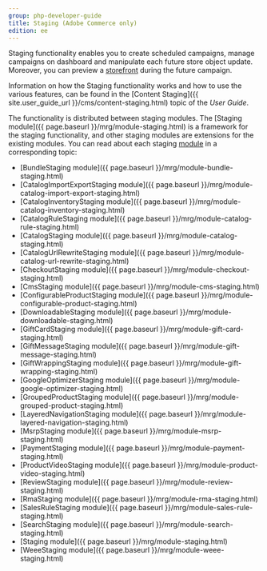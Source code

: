 ```yaml
---
group: php-developer-guide
title: Staging (Adobe Commerce only)
edition: ee
---
```


Staging functionality enables you to create scheduled campaigns, manage campaigns on dashboard and manipulate each future store object update. Moreover, you can preview a [storefront](https://glossary.magento.com/storefront) during the future campaign.

<InlineAlert variant="success" slots="text"/>

Information on how the Staging functionality works and how to use the various features, can be found in the [Content Staging]({{ site.user_guide_url }}/cms/content-staging.html) topic of the _User Guide_.

The functionality is distributed between staging modules. The [Staging module]({{ page.baseurl }}/mrg/module-staging.html) is a framework for the staging functionality, and other staging modules are extensions for the existing modules. You can read about each staging [module](https://glossary.magento.com/module) in a corresponding topic:

-  [BundleStaging module]({{ page.baseurl }}/mrg/module-bundle-staging.html)
-  [CatalogImportExportStaging module]({{ page.baseurl }}/mrg/module-catalog-import-export-staging.html)
-  [CatalogInventoryStaging module]({{ page.baseurl }}/mrg/module-catalog-inventory-staging.html)
-  [CatalogRuleStaging module]({{ page.baseurl }}/mrg/module-catalog-rule-staging.html)
-  [CatalogStaging module]({{ page.baseurl }}/mrg/module-catalog-staging.html)
-  [CatalogUrlRewriteStaging module]({{ page.baseurl }}/mrg/module-catalog-url-rewrite-staging.html)
-  [CheckoutStaging module]({{ page.baseurl }}/mrg/module-checkout-staging.html)
-  [CmsStaging module]({{ page.baseurl }}/mrg/module-cms-staging.html)
-  [ConfigurableProductStaging module]({{ page.baseurl }}/mrg/module-configurable-product-staging.html)
-  [DownloadableStaging module]({{ page.baseurl }}/mrg/module-downloadable-staging.html)
-  [GiftCardStaging module]({{ page.baseurl }}/mrg/module-gift-card-staging.html)
-  [GiftMessageStaging module]({{ page.baseurl }}/mrg/module-gift-message-staging.html)
-  [GiftWrappingStaging module]({{ page.baseurl }}/mrg/module-gift-wrapping-staging.html)
-  [GoogleOptimizerStaging module]({{ page.baseurl }}/mrg/module-google-optimizer-staging.html)
-  [GroupedProductStaging module]({{ page.baseurl }}/mrg/module-grouped-product-staging.html)
-  [LayeredNavigationStaging module]({{ page.baseurl }}/mrg/module-layered-navigation-staging.html)
-  [MsrpStaging module]({{ page.baseurl }}/mrg/module-msrp-staging.html)
-  [PaymentStaging module]({{ page.baseurl }}/mrg/module-payment-staging.html)
-  [ProductVideoStaging module]({{ page.baseurl }}/mrg/module-product-video-staging.html)
-  [ReviewStaging module]({{ page.baseurl }}/mrg/module-review-staging.html)
-  [RmaStaging module]({{ page.baseurl }}/mrg/module-rma-staging.html)
-  [SalesRuleStaging module]({{ page.baseurl }}/mrg/module-sales-rule-staging.html)
-  [SearchStaging module]({{ page.baseurl }}/mrg/module-search-staging.html)
-  [Staging module]({{ page.baseurl }}/mrg/module-staging.html)
-  [WeeeStaging module]({{ page.baseurl }}/mrg/module-weee-staging.html)
